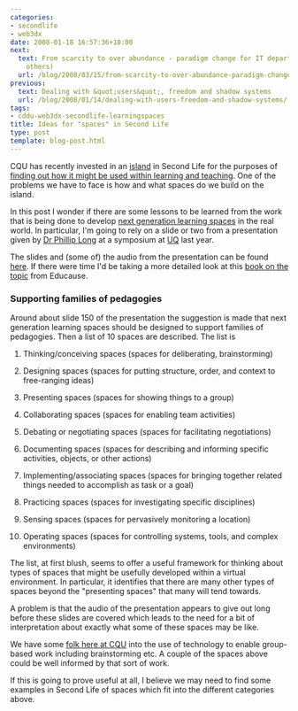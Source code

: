 ```yaml
---
categories:
- secondlife
- web3dx
date: 2008-01-18 16:57:36+10:00
next:
  text: From scarcity to over abundance - paradigm change for IT departments (and
    others)
  url: /blog/2008/03/15/from-scarcity-to-over-abundance-paradigm-change-for-it-departments-and-others/
previous:
  text: Dealing with &quot;users&quot;, freedom and shadow systems
  url: /blog/2008/01/14/dealing-with-users-freedom-and-shadow-systems/
tags:
- cddu-web3dx-secondlife-learningspaces
title: Ideas for "spaces" in Second Life
type: post
template: blog-post.html
---
```

CQU has recently invested in an [island](http://cq-pan.cqu.edu.au/david-jones/blog/?p=157) in Second Life for the purposes of [finding out how it might be used within learning and teaching](http://cddu.cqu.edu.au/index.php/Web3D_Exchange_Project). One of the problems we have to face is how and what spaces do we build on the island.

In this post I wonder if there are some lessons to be learned from the work that is being done to develop [next generation learning spaces](http://www.educause.edu/LearningSpaces) in the real world. In particular, I'm going to rely on a slide or two from a presentation given by [Dr Phillip Long](http://web.mit.edu/longpd/www/longpd.htm) at a symposium at [UQ](http://www.uq.edu.au/) last year.

The slides and (some of) the audio from the presentation can be found [here](http://www.uq.edu.au/nextgenerationlearningspace/presentations). If there were time I'd be taking a more detailed look at this [book on the topic](http://www.educause.edu/LearningSpaces) from Educause.

### Supporting families of pedagogies

Around about slide 150 of the presentation the suggestion is made that next generation learning spaces should be designed to support families of pedagogies. Then a list of 10 spaces are described. The list is

1. Thinking/conceiving spaces (spaces for deliberating, brainstorming)  
    
2. Designing spaces (spaces for putting structure, order, and context to free-ranging ideas)
3. Presenting spaces (spaces for showing things to a group)
4. Collaborating spaces (spaces for enabling team activities)
5. Debating or negotiating spaces (spaces for facilitating negotiations)
6. Documenting spaces (spaces for describing and informing specific activities, objects, or other actions)
7. Implementing/associating spaces (spaces for bringing together related things needed to accomplish as task or a goal)
8. Practicing spaces (spaces for investigating specific disciplines)
9. Sensing spaces (spaces for pervasively monitoring a location)
10. Operating spaces (spaces for controlling systems, tools, and complex environments)

The list, at first blush, seems to offer a useful framework for thinking about types of spaces that might be usefully developed within a virtual environment. In particular, it identifies that there are many other types of spaces beyond the "presenting spaces" that many will tend towards.

A problem is that the audio of the presentation appears to give out long before these slides are covered which leads to the need for a bit of interpretation about exactly what some of these spaces may be like.

We have some [folk here at CQU](http://gss.cqu.edu.au/) into the use of technology to enable group-based work including brainstorming etc. A couple of the spaces above could be well informed by that sort of work.

If this is going to prove useful at all, I believe we may need to find some examples in Second Life of spaces which fit into the different categories above.